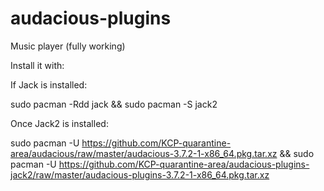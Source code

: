 # audacious-plugins

Music player (fully working)

Install it with:

If Jack is installed:

sudo pacman -Rdd jack && sudo pacman -S jack2

Once Jack2 is installed:

sudo pacman -U https://github.com/KCP-quarantine-area/audacious/raw/master/audacious-3.7.2-1-x86_64.pkg.tar.xz && sudo pacman -U https://github.com/KCP-quarantine-area/audacious-plugins-jack2/raw/master/audacious-plugins-3.7.2-1-x86_64.pkg.tar.xz
